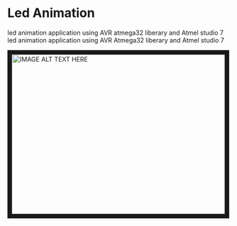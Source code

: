 # Led Animation
led animation application using AVR atmega32 liberary and Atmel studio 7
led animation application using AVR Atmega32 liberary and Atmel studio 7

<a href="http://www.youtube.com/watch?feature=player_embedded&v=kM3uezCfgpg
" target="_blank"><img src="http://img.youtube.com/vi/kM3uezCfgpg/0.jpg" 
alt="IMAGE ALT TEXT HERE" width="480" height="360" border="10" /></a>
